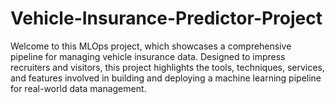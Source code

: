 # Vehicle-Insurance-Predictor-Project
Welcome to this MLOps project, which showcases a comprehensive pipeline for managing vehicle insurance data. Designed to impress recruiters and visitors, this project highlights the tools, techniques, services, and features involved in building and deploying a machine learning pipeline for real-world data management. 
